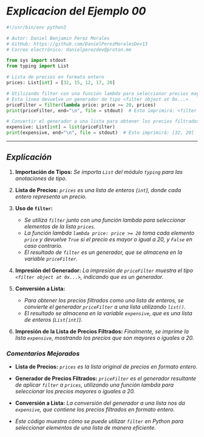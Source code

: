 <!-- Autor: Daniel Benjamin Perez Morales -->
<!-- GitHub: https://github.com/DanielPerezMoralesDev13 -->
<!-- Correo electrónico: danielperezdev@proton.me -->

# ***Explicacion del Ejemplo 00***

```python
#!/usr/bin/env python3

# Autor: Daniel Benjamin Perez Morales
# GitHub: https://github.com/DanielPerezMoralesDev13
# Correo electrónico: danielperezdev@proton.me

from sys import stdout
from typing import List

# Lista de precios en formato entero
prices: List[int] = [32, 15, 12, 17, 20]

# Utilizando filter con una función lambda para seleccionar precios mayores o iguales a 20
# Esta línea devuelve un generador de tipo <filter object at 0x...>
priceFilter = filter(lambda price: price >= 20, prices)
print(priceFilter, end="\n", file = stdout)  # Esto imprimirá: <filter object at 0x...>

# Convertir el generador a una lista para obtener los precios filtrados
expensive: List[int] = list(priceFilter)
print(expensive, end="\n", file = stdout)  # Esto imprimirá: [32, 20]
```

---

## ***Explicación***

1. **Importación de Tipos:** *Se importa `List` del módulo `typing` para las anotaciones de tipo.*

2. **Lista de Precios:** *`prices` es una lista de enteros (`int`), donde cada entero representa un precio.*

3. **Uso de `filter`:**
   - *Se utiliza `filter` junto con una función lambda para seleccionar elementos de la lista `prices`.*
   - *La función lambda `lambda price: price >= 20` toma cada elemento `price` y devuelve `True` si el precio es mayor o igual a 20, y `False` en caso contrario.*
   - *El resultado de `filter` es un generador, que se almacena en la variable `priceFilter`.*

4. **Impresión del Generador:** *La impresión de `priceFilter` muestra el tipo `<filter object at 0x...>`, indicando que es un generador.*

5. **Conversión a Lista:**
   - *Para obtener los precios filtrados como una lista de enteros, se convierte el generador `priceFilter` a una lista utilizando `list()`.*
   - *El resultado se almacena en la variable `expensive`, que es una lista de enteros (`List[int]`).*

6. **Impresión de la Lista de Precios Filtrados:** *Finalmente, se imprime la lista `expensive`, mostrando los precios que son mayores o iguales a 20.*

### ***Comentarios Mejorados***

- **Lista de Precios:** *`prices` es la lista original de precios en formato entero.*
- **Generador de Precios Filtrados:** *`priceFilter` es el generador resultante de aplicar `filter` a `prices`, utilizando una función lambda para seleccionar los precios mayores o iguales a 20.*
- **Conversión a Lista:** *La conversión del generador a una lista nos da `expensive`, que contiene los precios filtrados en formato entero.*

- *Este código muestra cómo se puede utilizar `filter` en Python para seleccionar elementos de una lista de manera eficiente.*
